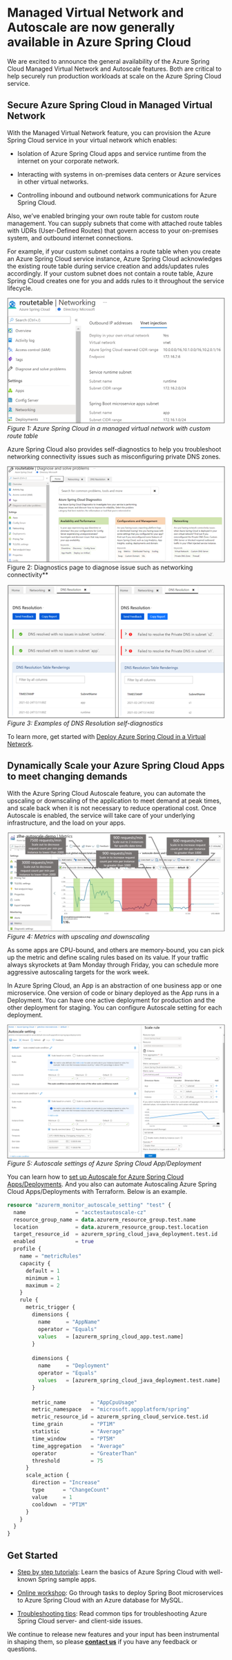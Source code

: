 # Managed Virtual Network and Autoscale are now generally available in Azure Spring Cloud

We are excited to announce the general availability of the Azure Spring Cloud Managed Virtual Network and Autoscale features. Both are critical to help securely run production workloads at scale on the Azure Spring Cloud service. 

## Secure Azure Spring Cloud in Managed Virtual Network
With the Managed Virtual Network feature, you can provision the Azure Spring Cloud service in your  virtual network which enables:

-	Isolation of Azure Spring Cloud apps and service runtime from the internet on your corporate network.

-	 Interacting with systems in on-premises data centers or Azure services in other virtual networks.

-	Controlling inbound and outbound network communications for Azure Spring Cloud.

Also, we’ve enabled bringing your own route table for custom route management. You can supply subnets that come with attached route tables with UDRs (User-Defined Routes) that govern access to your on-premises system, and outbound internet connections. 

For example,  if your custom subnet contains a route table when you create an Azure Spring Cloud service instance, Azure Spring Cloud acknowledges the existing route table during service creation and adds/updates rules accordingly. If your custom subnet does not contain a route table, Azure Spring Cloud creates one for you and adds rules to it throughout the service lifecycle. 

![Figure 1](https://github.com/kyliel/AzureSpringCloudBlog/blob/master/Images-vnet-autoscaler-ga_202103/Figure1_VNET.png) 
*Figure 1: Azure Spring Cloud in a managed virtual network with custom route table*

Azure Spring Cloud also provides self-diagnostics to help you troubleshoot networking connectivity issues such as misconfiguring private DNS zones. 
 
![Figure 2](https://github.com/kyliel/AzureSpringCloudBlog/blob/master/Images-vnet-autoscaler-ga_202103/Figure2_VNET.PNG) 
Figure 2: Diagnostics page to diagnose issue such as networking connectivity** 

![Figure 3](https://github.com/kyliel/AzureSpringCloudBlog/blob/master/Images-vnet-autoscaler-ga_202103/Figure3_VNET.png)  
*Figure 3: Examples of DNS Resolution self-diagnostics*

To learn more, get started with [Deploy Azure Spring Cloud in a Virtual Network](https://docs.microsoft.com/azure/spring-cloud/spring-cloud-tutorial-deploy-in-azure-virtual-network). 

## Dynamically Scale your Azure Spring Cloud Apps to meet changing demands

With the Azure Spring Cloud Autoscale feature, you can automate the upscaling or downscaling of the application to meet demand at peak times, and scale back when it is not necessary to reduce operational cost. Once Autoscale is enabled, the service will take care of your underlying infrastructure, and the load on your apps.

![Figure 4](https://github.com/kyliel/AzureSpringCloudBlog/blob/master/Images-vnet-autoscaler-ga_202103/Figure4_Scale.png) 
*Figure 4: Metrics with upscaling and downscaling* 

As some apps are CPU-bound, and others are memory-bound, you can pick up the metric and define scaling rules based on its value. If your traffic always skyrockets at 9am Monday through Friday, you can schedule more aggressive autoscaling targets for the work week.

In Azure Spring Cloud, an App is an abstraction of one business app or one microservice. One version of code or binary deployed as the App runs in a Deployment. You can have one active deployment for production and the other deployment for staging. You can configure Autoscale setting for each deployment.

![Figure 5](https://github.com/kyliel/AzureSpringCloudBlog/blob/master/Images-vnet-autoscaler-ga_202103/Figure5_Scale.PNG)  
*Figure 5: Autoscale settings of Azure Spring Cloud App/Deployment*

You can learn how to [set up Autoscale for Azure Spring Cloud Apps/Deployments](https://docs.microsoft.com/azure/spring-cloud/spring-cloud-tutorial-setup-autoscale). And you also can automate Autoscaling Azure Spring Cloud Apps/Deployments with Terraform. Below is an example. 

```Terraform
resource "azurerm_monitor_autoscale_setting" "test" {
  name                = "acctestautoscale-cz"
  resource_group_name = data.azurerm_resource_group.test.name
  location            = data.azurerm_resource_group.test.location
  target_resource_id  = azurerm_spring_cloud_java_deployment.test.id
  enabled             = true
  profile {
    name = "metricRules"
    capacity {
      default = 1
      minimum = 1
      maximum = 2
    }
    rule {
      metric_trigger {
        dimensions {
          name     = "AppName"
          operator = "Equals"
          values   = [azurerm_spring_cloud_app.test.name]
        }

        dimensions {
          name     = "Deployment"
          operator = "Equals"
          values   = [azurerm_spring_cloud_java_deployment.test.name]
        }

        metric_name        = "AppCpuUsage"
        metric_namespace   = "microsoft.appplatform/spring"
        metric_resource_id = azurerm_spring_cloud_service.test.id
        time_grain         = "PT1M"
        statistic          = "Average"
        time_window        = "PT5M"
        time_aggregation   = "Average"
        operator           = "GreaterThan"
        threshold          = 75
      }
      scale_action {
        direction = "Increase"
        type      = "ChangeCount"
        value     = 1
        cooldown  = "PT1M"
      }
    }
  }
}
```

## Get Started
*	[Step by step tutorials](https://docs.microsoft.com/azure/spring-cloud/spring-cloud-quickstart?tabs=Azure-CLI&pivots=programming-language-java): Learn the basics of Azure Spring Cloud with well-known Spring sample apps. 

*	[Online workshop](https://docs.microsoft.com/learn/modules/azure-spring-cloud-workshop/): Go through tasks to deploy Spring Boot microservices to Azure Spring Cloud with an Azure database for MySQL.

* [Troubleshooting tips](https://docs.microsoft.com/azure/spring-cloud/spring-cloud-troubleshoot): Read common tips for troubleshooting Azure Spring Cloud server- and client-side issues.

We continue to release new features and your input has been instrumental in shaping them, so please **[contact us](AzureSpringCloud-Talk@service.microsoft.com)** if you have any feedback or questions. 
